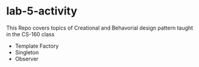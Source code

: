 # lab-5-activity

This Repo covers topics of Creational and Behavorial design pattern taught in the CS-160 class
- Template Factory
- Singleton
- Observer

